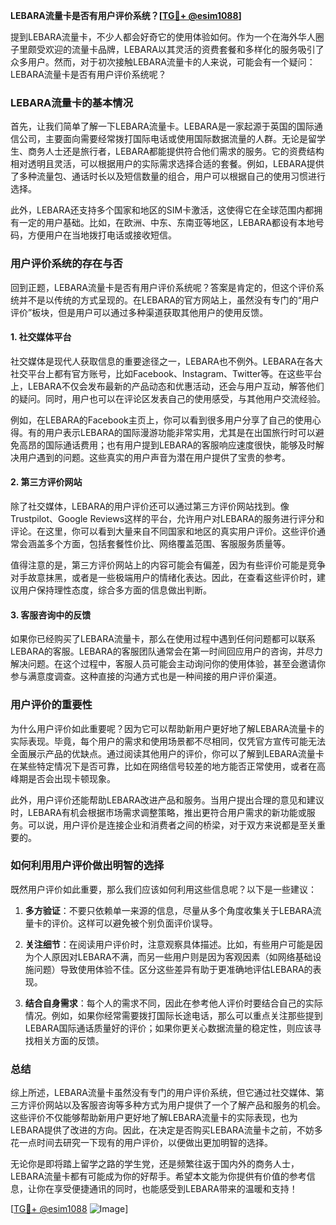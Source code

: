 **LEBARA流量卡是否有用户评价系统？[[TG💪+ @esim1088](https://t.me/s/esim1088)]**

提到LEBARA流量卡，不少人都会好奇它的使用体验如何。作为一个在海外华人圈子里颇受欢迎的流量卡品牌，LEBARA以其灵活的资费套餐和多样化的服务吸引了众多用户。然而，对于初次接触LEBARA流量卡的人来说，可能会有一个疑问：LEBARA流量卡是否有用户评价系统呢？

### LEBARA流量卡的基本情况

首先，让我们简单了解一下LEBARA流量卡。LEBARA是一家起源于英国的国际通信公司，主要面向需要经常拨打国际电话或使用国际数据流量的人群。无论是留学生、商务人士还是旅行者，LEBARA都能提供符合他们需求的服务。它的资费结构相对透明且灵活，可以根据用户的实际需求选择合适的套餐。例如，LEBARA提供了多种流量包、通话时长以及短信数量的组合，用户可以根据自己的使用习惯进行选择。

此外，LEBARA还支持多个国家和地区的SIM卡激活，这使得它在全球范围内都拥有一定的用户基础。比如，在欧洲、中东、东南亚等地区，LEBARA都设有本地号码，方便用户在当地拨打电话或接收短信。

### 用户评价系统的存在与否

回到正题，LEBARA流量卡是否有用户评价系统呢？答案是肯定的，但这个评价系统并不是以传统的方式呈现的。在LEBARA的官方网站上，虽然没有专门的“用户评价”板块，但是用户可以通过多种渠道获取其他用户的使用反馈。

#### 1. 社交媒体平台

社交媒体是现代人获取信息的重要途径之一，LEBARA也不例外。LEBARA在各大社交平台上都有官方账号，比如Facebook、Instagram、Twitter等。在这些平台上，LEBARA不仅会发布最新的产品动态和优惠活动，还会与用户互动，解答他们的疑问。同时，用户也可以在评论区发表自己的使用感受，与其他用户交流经验。

例如，在LEBARA的Facebook主页上，你可以看到很多用户分享了自己的使用心得。有的用户表示LEBARA的国际漫游功能非常实用，尤其是在出国旅行时可以避免高昂的国际通话费用；也有用户提到LEBARA的客服响应速度很快，能够及时解决用户遇到的问题。这些真实的用户声音为潜在用户提供了宝贵的参考。

#### 2. 第三方评价网站

除了社交媒体，LEBARA的用户评价还可以通过第三方评价网站找到。像Trustpilot、Google Reviews这样的平台，允许用户对LEBARA的服务进行评分和评论。在这里，你可以看到大量来自不同国家和地区的真实用户评价。这些评价通常会涵盖多个方面，包括套餐性价比、网络覆盖范围、客服服务质量等。

值得注意的是，第三方评价网站上的内容可能会有偏差，因为有些评价可能是竞争对手故意抹黑，或者是一些极端用户的情绪化表达。因此，在查看这些评价时，建议用户保持理性态度，综合多方面的信息做出判断。

#### 3. 客服咨询中的反馈

如果你已经购买了LEBARA流量卡，那么在使用过程中遇到任何问题都可以联系LEBARA的客服。LEBARA的客服团队通常会在第一时间回应用户的咨询，并尽力解决问题。在这个过程中，客服人员可能会主动询问你的使用体验，甚至会邀请你参与满意度调查。这种直接的沟通方式也是一种间接的用户评价渠道。

### 用户评价的重要性

为什么用户评价如此重要呢？因为它可以帮助新用户更好地了解LEBARA流量卡的实际表现。毕竟，每个用户的需求和使用场景都不尽相同，仅凭官方宣传可能无法全面展示产品的优缺点。通过阅读其他用户的评价，你可以了解到LEBARA流量卡在某些特定情况下是否可靠，比如在网络信号较差的地方能否正常使用，或者在高峰期是否会出现卡顿现象。

此外，用户评价还能帮助LEBARA改进产品和服务。当用户提出合理的意见和建议时，LEBARA有机会根据市场需求调整策略，推出更符合用户需求的新功能或服务。可以说，用户评价是连接企业和消费者之间的桥梁，对于双方来说都是至关重要的。

### 如何利用用户评价做出明智的选择

既然用户评价如此重要，那么我们应该如何利用这些信息呢？以下是一些建议：

1. **多方验证**：不要只依赖单一来源的信息，尽量从多个角度收集关于LEBARA流量卡的评价。这样可以避免被个别负面评价误导。
   
2. **关注细节**：在阅读用户评价时，注意观察具体描述。比如，有些用户可能是因为个人原因对LEBARA不满，而另一些用户则是因为客观因素（如网络基础设施问题）导致使用体验不佳。区分这些差异有助于更准确地评估LEBARA的表现。

3. **结合自身需求**：每个人的需求不同，因此在参考他人评价时要结合自己的实际情况。例如，如果你经常需要拨打国际长途电话，那么可以重点关注那些提到LEBARA国际通话质量好的评价；如果你更关心数据流量的稳定性，则应该寻找相关方面的反馈。

### 总结

综上所述，LEBARA流量卡虽然没有专门的用户评价系统，但它通过社交媒体、第三方评价网站以及客服咨询等多种方式为用户提供了一个了解产品和服务的机会。这些评价不仅能够帮助新用户更好地了解LEBARA流量卡的实际表现，也为LEBARA提供了改进的方向。因此，在决定是否购买LEBARA流量卡之前，不妨多花一点时间去研究一下现有的用户评价，以便做出更加明智的选择。

无论你是即将踏上留学之路的学生党，还是频繁往返于国内外的商务人士，LEBARA流量卡都有可能成为你的好帮手。希望本文能为你提供有价值的参考信息，让你在享受便捷通讯的同时，也能感受到LEBARA带来的温暖和支持！

[[TG💪+ @esim1088](https://t.me/s/esim1088) ![Image](https://i.postimg.cc/4NQfJmqS/Snipaste-2025-05-13-00-14-12.png)]